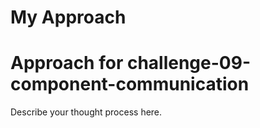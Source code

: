 # My Approach

# Approach for challenge-09-component-communication

Describe your thought process here.
